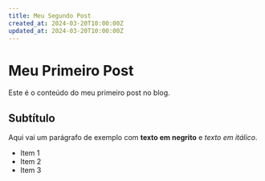 ```yaml
---
title: Meu Segundo Post
created_at: 2024-03-20T10:00:00Z
updated_at: 2024-03-20T10:00:00Z
---
```


# Meu Primeiro Post

Este é o conteúdo do meu primeiro post no blog.

## Subtítulo

Aqui vai um parágrafo de exemplo com **texto em negrito** e *texto em itálico*.

- Item 1
- Item 2
- Item 3 